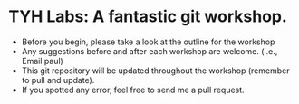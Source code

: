 # TYH Labs: A fantastic git workshop.
  - Before you begin, please take a look at the outline for the workshop
  - Any suggestions before and after each workshop are welcome. (i.e., Email paul)
  - This git repository will be updated throughout the workshop (remember to pull and update).
  - If you spotted any error, feel free to send me a pull request.
